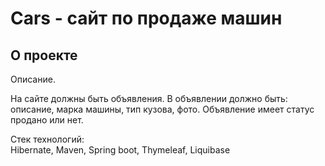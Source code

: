 # Cars - сайт по продаже машин
## О проекте

Описание.

На сайте должны быть объявления. В объявлении должно быть: описание, марка машины, тип кузова, фото.
Объявление имеет статус продано или нет.

Стек технологий:    
Hibernate, Maven, Spring boot, Thymeleaf, Liquibase